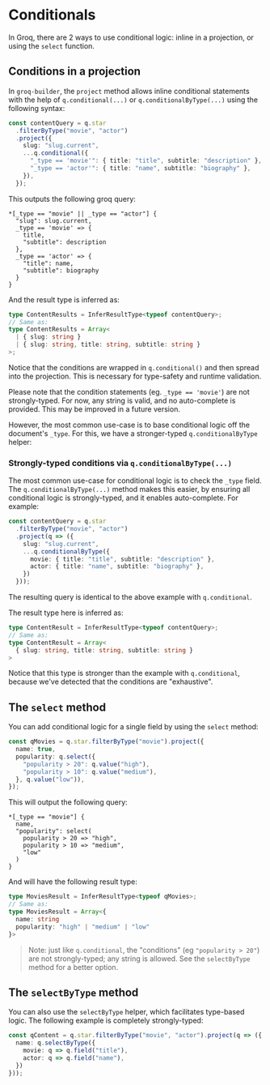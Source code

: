# Conditionals

In Groq, there are 2 ways to use conditional logic: inline in a projection, or using the `select` function.

## Conditions in a projection

In `groq-builder`, the `project` method allows inline conditional statements with the help of `q.conditional(...)` or `q.conditionalByType(...)` using the following syntax:

```ts
const contentQuery = q.star
  .filterByType("movie", "actor")
  .project({
    slug: "slug.current",
    ...q.conditional({
      "_type == 'movie'": { title: "title", subtitle: "description" },
      "_type == 'actor'": { title: "name", subtitle: "biography" },
    }),
  });
```

This outputs the following groq query:
```groq
*[_type == "movie" || _type == "actor"] {
  "slug": slug.current,
  _type == 'movie' => {
    title,
    "subtitle": description
  },
  _type == 'actor' => {
    "title": name,
    "subtitle": biography
  }
}
```

And the result type is inferred as:
```ts
type ContentResults = InferResultType<typeof contentQuery>;
// Same as:
type ContentResults = Array<
  | { slug: string }
  | { slug: string, title: string, subtitle: string }
>;
```

Notice that the conditions are wrapped in `q.conditional()` and then spread into the projection.  This is necessary for type-safety and runtime validation.

Please note that the condition statements (eg. `_type == 'movie'`) are not strongly-typed.  For now, any string is valid, and no auto-complete is provided. This may be improved in a future version.

However, the most common use-case is to base conditional logic off the document's `_type`.  For this, we have a stronger-typed `q.conditionalByType` helper:

### Strongly-typed conditions via `q.conditionalByType(...)`

The most common use-case for conditional logic is to check the `_type` field. 
The `q.conditionalByType(...)` method makes this easier, by ensuring all conditional logic is strongly-typed, and it enables auto-complete.  For example:

```ts
const contentQuery = q.star
  .filterByType("movie", "actor")
  .project(q => ({
    slug: "slug.current",
    ...q.conditionalByType({
      movie: { title: "title", subtitle: "description" },
      actor: { title: "name", subtitle: "biography" },
    })
  }));
```

The resulting query is identical to the above example with `q.conditional`.

The result type here is inferred as:

```ts
type ContentResult = InferResultType<typeof contentQuery>;
// Same as:
type ContentResult = Array<
  { slug: string, title: string, subtitle: string }
>
```

Notice that this type is stronger than the example with `q.conditional`, because we've detected that the conditions are "exhaustive". 

## The `select` method

You can add conditional logic for a single field by using the `select` method:
```ts
const qMovies = q.star.filterByType("movie").project({
  name: true,
  popularity: q.select({
    "popularity > 20": q.value("high"),
    "popularity > 10": q.value("medium"),
  }, q.value("low")),
});
```

This will output the following query:
```groq
*[_type == "movie"] {
  name,
  "popularity": select(
    popularity > 20 => "high",
    popularity > 10 => "medium",
    "low"
  )
}
```

And will have the following result type:
```ts
type MoviesResult = InferResultType<typeof qMovies>;
// Same as:
type MoviesResult = Array<{
  name: string
  popularity: "high" | "medium" | "low"
}>
```

> Note: just like `q.conditional`, the "conditions" (eg `"popularity > 20"`) are not strongly-typed; any string is allowed.  See the `selectByType` method for a better option.  

## The `selectByType` method

You can also use the `selectByType` helper, which facilitates type-based logic.  The following example is completely strongly-typed:
```ts
const qContent = q.star.filterByType("movie", "actor").project(q => ({
  name: q.selectByType({
    movie: q => q.field("title"),
    actor: q => q.field("name"),
  })
}));
```

